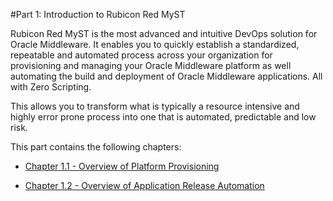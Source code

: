 #Part 1: Introduction to Rubicon Red MyST  

Rubicon Red MyST is the most advanced and intuitive DevOps solution for Oracle Middleware. It enables you to quickly establish a standardized, repeatable and automated process across your organization for provisioning and managing your Oracle Middleware platform as well automating the build and deployment of Oracle Middleware applications. All with Zero Scripting.

This allows you to transform what is typically a resource intensive and highly error prone process into one that is automated, predictable and low risk.

This part contains the following chapters:

* [Chapter 1.1 - Overview of Platform Provisioning](/part1/1.1.overviewApplicationReleaseAutomation/1.1.0.overviewApplicationReleaseAutomation.md)

* [Chapter 1.2 - Overview of Application Release Automation](/part1/1.2.overviewPlatformProvisioning/1.2.0.overviewPlatformProvisioning.md)



